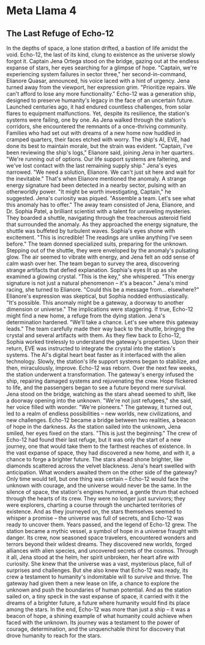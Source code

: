# Meta Llama 4
## The Last Refuge of Echo-12
In the depths of space, a lone station drifted, a bastion of life amidst the void. Echo-12, the last of its kind, clung to existence as the universe slowly forgot it. Captain Jena Ortega stood on the bridge, gazing out at the endless expanse of stars, her eyes searching for a glimpse of hope.
"Captain, we're experiencing system failures in sector three," her second-in-command, Elianore Quasar, announced, his voice laced with a hint of urgency.
Jena turned away from the viewport, her expression grim. "Prioritize repairs. We can't afford to lose any more functionality."
Echo-12 was a generation ship, designed to preserve humanity's legacy in the face of an uncertain future. Launched centuries ago, it had endured countless challenges, from solar flares to equipment malfunctions. Yet, despite its resilience, the station's systems were failing, one by one.
As Jena walked through the station's corridors, she encountered the remnants of a once-thriving community. Families who had set out with dreams of a new home now huddled in cramped quarters, their faces etched with worry. The ship's AI, EVE, had done its best to maintain morale, but the strain was evident.
"Captain, I've been reviewing the ship's logs," Elianore said, joining Jena in her quarters. "We're running out of options. Our life support systems are faltering, and we've lost contact with the last remaining supply ship."
Jena's eyes narrowed. "We need a solution, Elianore. We can't just sit here and wait for the inevitable."
That's when Elianore mentioned the anomaly. A strange energy signature had been detected in a nearby sector, pulsing with an otherworldly power. "It might be worth investigating, Captain," he suggested.
Jena's curiosity was piqued. "Assemble a team. Let's see what this anomaly has to offer."
The away team consisted of Jena, Elianore, and Dr. Sophia Patel, a brilliant scientist with a talent for unraveling mysteries. They boarded a shuttle, navigating through the treacherous asteroid field that surrounded the anomaly.
As they approached the energy signature, the shuttle was buffeted by turbulent waves. Sophia's eyes shone with excitement. "This is incredible! The readings are unlike anything I've seen before."
The team donned specialized suits, preparing for the unknown. Stepping out of the shuttle, they were enveloped by the anomaly's pulsating glow. The air seemed to vibrate with energy, and Jena felt an odd sense of calm wash over her.
The team began to survey the area, discovering strange artifacts that defied explanation. Sophia's eyes lit up as she examined a glowing crystal. "This is the key," she whispered. "This energy signature is not just a natural phenomenon – it's a beacon."
Jena's mind racing, she turned to Elianore. "Could this be a message from... elsewhere?"
Elianore's expression was skeptical, but Sophia nodded enthusiastically. "It's possible. This anomaly might be a gateway, a doorway to another dimension or universe."
The implications were staggering. If true, Echo-12 might find a new home, a refuge from the dying station. Jena's determination hardened. "We'll take a chance. Let's see where this gateway leads."
The team carefully made their way back to the shuttle, bringing the crystal and several artifacts with them. As they flew back to Echo-12, Sophia worked tirelessly to understand the gateway's properties.
Upon their return, EVE was instructed to integrate the crystal into the station's systems. The AI's digital heart beat faster as it interfaced with the alien technology. Slowly, the station's life support systems began to stabilize, and then, miraculously, improve.
Echo-12 was reborn.
Over the next few weeks, the station underwent a transformation. The gateway's energy infused the ship, repairing damaged systems and rejuvenating the crew. Hope flickered to life, and the passengers began to see a future beyond mere survival.
Jena stood on the bridge, watching as the stars ahead seemed to shift, like a doorway opening into the unknown. "We're not just refugees," she said, her voice filled with wonder. "We're pioneers."
The gateway, it turned out, led to a realm of endless possibilities – new worlds, new civilizations, and new challenges. Echo-12 became a bridge between two realities, a beacon of hope in the darkness.
As the station sailed into the unknown, Jena smiled, her eyes fixed on the stars. "This is just the beginning."
The crew of Echo-12 had found their last refuge, but it was only the start of a new journey, one that would take them to the farthest reaches of existence. In the vast expanse of space, they had discovered a new home, and with it, a chance to forge a brighter future.
The stars ahead shone brighter, like diamonds scattered across the velvet blackness. Jena's heart swelled with anticipation. What wonders awaited them on the other side of the gateway? Only time would tell, but one thing was certain – Echo-12 would face the unknown with courage, and the universe would never be the same.
In the silence of space, the station's engines hummed, a gentle thrum that echoed through the hearts of its crew. They were no longer just survivors; they were explorers, charting a course through the uncharted territories of existence. And as they journeyed on, the stars themselves seemed to whisper a promise – the universe was full of secrets, and Echo-12 was ready to uncover them.
Years passed, and the legend of Echo-12 grew. The station became a mythic vessel, a symbol of hope in a universe fraught with danger. Its crew, now seasoned space travelers, encountered wonders and terrors beyond their wildest dreams. They discovered new worlds, forged alliances with alien species, and uncovered secrets of the cosmos.
Through it all, Jena stood at the helm, her spirit unbroken, her heart afire with curiosity. She knew that the universe was a vast, mysterious place, full of surprises and challenges. But she also knew that Echo-12 was ready, its crew a testament to humanity's indomitable will to survive and thrive.
The gateway had given them a new lease on life, a chance to explore the unknown and push the boundaries of human potential. And as the station sailed on, a tiny speck in the vast expanse of space, it carried with it the dreams of a brighter future, a future where humanity would find its place among the stars.
In the end, Echo-12 was more than just a ship – it was a beacon of hope, a shining example of what humanity could achieve when faced with the unknown. Its journey was a testament to the power of courage, determination, and the unquenchable thirst for discovery that drove humanity to reach for the stars.
